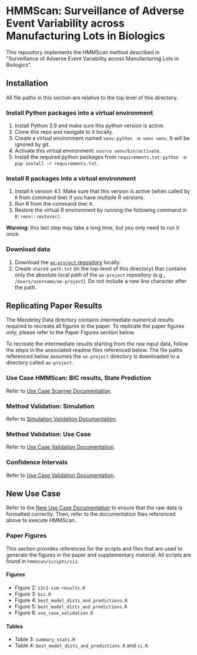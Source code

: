 # HMMScan: Surveillance of Adverse Event Variability across Manufacturing Lots in Biologics

This repository implements the HMMScan method described in "Surveillance of Adverse Event Variability across Manufacturing Lots in Biologics".

## Installation
All file paths in this section are relative to the top level of this directory.

### Install Python packages into a virtual environment
1. Install Python 3.9 and make sure this python version is active.
2. Clone this repo and navigate to it locally.
3. Create a virtual environment named `venv`: `python -m venv venv`. It will be ignored by git.
4. Activate this virtual environment: `source venv/bin/activate`.
5. Install the required python packages from `requirements.txt`: `python -m pip install -r requirements.txt`.

### Install R packages into a virtual environment
1. Install `R` version 4.1. Make sure that this version is active (when called by `R` from command line) if you have multiple R versions.
2. Run R from the command line: `R`.
3. Restore the virtual R environment by running the following command in `R`: `renv::restore()`.

**Warning**: this last step may take a long time, but you only need to run it once.

### Download data
1. Download the [`ae-project` repository](https://doi.org/10.17632/zzd5vbj7yn.1) locally.
2. Create `shared-path.txt` (in the top-level of this directory) that contains only the absolute local path of the `ae-project` repository (e.g., `/Users/username/ae-project`). Do not include a new line character after the path.

## Replicating Paper Results

The Mendeley Data directory contains intermediate numerical results required to recreate all figures in the paper.
To replicate the paper figures only, please refer to the Paper Figures section below.

To recreate the intermediate results starting from the raw input data, follow the steps in the associated readme files referenced below.
The file paths referenced below assumes the `ae-project` directory is downloaded to a directory called `ae-project`.

### Use Case HMMScan: BIC results, State Prediction
Refer to [Use Case Scanner Documentation](docs/use-case-scanner.md).

### Method Validation: Simulation
Refer to [Simulation Validation Documentation](docs/simulation-validation.md).
 
### Method Validation: Use Case
Refer to [Use Case Validation Documentation](docs/use-case-validation.md).

### Confidence Intervals
Refer to [Use Case Validation Documentation](docs/use-case-validation.md).

## New Use Case
Refer to the [New Use Case Documentation](docs/new-use-case-data.md) to ensure that the raw data is formatted correctly.
Then, refer to the documentation files referenced above to execute HMMScan.

### Paper Figures
This section provides references for the scripts and files that are used to generate the figures in the paper and supplementary material.
All scripts are found in `hmmscan/scripts/viz`.

#### Figures
- Figure 2: `s2c1-sim-results.R`
- Figure 3: `bic.R`
- Figure 4: `best_model_dists_and_predictions.R`
- Figure 5: `best_model_dists_and_predictions.R`
- Figure 6: `use_case_validation.R`

#### Tables
- Table 3: `summary_stats.R`
- Table 4: `best_model_dists_and_predictions.R` and `ci.R`
